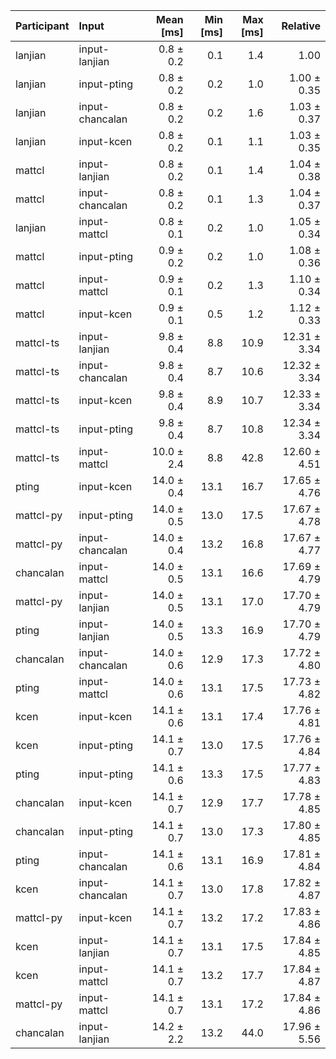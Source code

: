 | Participant | Input | Mean [ms] | Min [ms] | Max [ms] | Relative |
|:---|:---|---:|---:|---:|---:|
| lanjian | input-lanjian | 0.8 ± 0.2 | 0.1 | 1.4 | 1.00 |
| lanjian | input-pting | 0.8 ± 0.2 | 0.2 | 1.0 | 1.00 ± 0.35 |
| lanjian | input-chancalan | 0.8 ± 0.2 | 0.2 | 1.6 | 1.03 ± 0.37 |
| lanjian | input-kcen | 0.8 ± 0.2 | 0.1 | 1.1 | 1.03 ± 0.35 |
| mattcl | input-lanjian | 0.8 ± 0.2 | 0.1 | 1.4 | 1.04 ± 0.38 |
| mattcl | input-chancalan | 0.8 ± 0.2 | 0.1 | 1.3 | 1.04 ± 0.37 |
| lanjian | input-mattcl | 0.8 ± 0.1 | 0.2 | 1.0 | 1.05 ± 0.34 |
| mattcl | input-pting | 0.9 ± 0.2 | 0.2 | 1.0 | 1.08 ± 0.36 |
| mattcl | input-mattcl | 0.9 ± 0.1 | 0.2 | 1.3 | 1.10 ± 0.34 |
| mattcl | input-kcen | 0.9 ± 0.1 | 0.5 | 1.2 | 1.12 ± 0.33 |
| mattcl-ts | input-lanjian | 9.8 ± 0.4 | 8.8 | 10.9 | 12.31 ± 3.34 |
| mattcl-ts | input-chancalan | 9.8 ± 0.4 | 8.7 | 10.6 | 12.32 ± 3.34 |
| mattcl-ts | input-kcen | 9.8 ± 0.4 | 8.9 | 10.7 | 12.33 ± 3.34 |
| mattcl-ts | input-pting | 9.8 ± 0.4 | 8.7 | 10.8 | 12.34 ± 3.34 |
| mattcl-ts | input-mattcl | 10.0 ± 2.4 | 8.8 | 42.8 | 12.60 ± 4.51 |
| pting | input-kcen | 14.0 ± 0.4 | 13.1 | 16.7 | 17.65 ± 4.76 |
| mattcl-py | input-pting | 14.0 ± 0.5 | 13.0 | 17.5 | 17.67 ± 4.78 |
| mattcl-py | input-chancalan | 14.0 ± 0.4 | 13.2 | 16.8 | 17.67 ± 4.77 |
| chancalan | input-mattcl | 14.0 ± 0.5 | 13.1 | 16.6 | 17.69 ± 4.79 |
| mattcl-py | input-lanjian | 14.0 ± 0.5 | 13.1 | 17.0 | 17.70 ± 4.79 |
| pting | input-lanjian | 14.0 ± 0.5 | 13.3 | 16.9 | 17.70 ± 4.79 |
| chancalan | input-chancalan | 14.0 ± 0.6 | 12.9 | 17.3 | 17.72 ± 4.80 |
| pting | input-mattcl | 14.0 ± 0.6 | 13.1 | 17.5 | 17.73 ± 4.82 |
| kcen | input-kcen | 14.1 ± 0.6 | 13.1 | 17.4 | 17.76 ± 4.81 |
| kcen | input-pting | 14.1 ± 0.7 | 13.0 | 17.5 | 17.76 ± 4.84 |
| pting | input-pting | 14.1 ± 0.6 | 13.3 | 17.5 | 17.77 ± 4.83 |
| chancalan | input-kcen | 14.1 ± 0.7 | 12.9 | 17.7 | 17.78 ± 4.85 |
| chancalan | input-pting | 14.1 ± 0.7 | 13.0 | 17.3 | 17.80 ± 4.85 |
| pting | input-chancalan | 14.1 ± 0.6 | 13.1 | 16.9 | 17.81 ± 4.84 |
| kcen | input-chancalan | 14.1 ± 0.7 | 13.0 | 17.8 | 17.82 ± 4.87 |
| mattcl-py | input-kcen | 14.1 ± 0.7 | 13.2 | 17.2 | 17.83 ± 4.86 |
| kcen | input-lanjian | 14.1 ± 0.7 | 13.1 | 17.5 | 17.84 ± 4.85 |
| kcen | input-mattcl | 14.1 ± 0.7 | 13.2 | 17.7 | 17.84 ± 4.87 |
| mattcl-py | input-mattcl | 14.1 ± 0.7 | 13.1 | 17.2 | 17.84 ± 4.86 |
| chancalan | input-lanjian | 14.2 ± 2.2 | 13.2 | 44.0 | 17.96 ± 5.56 |
